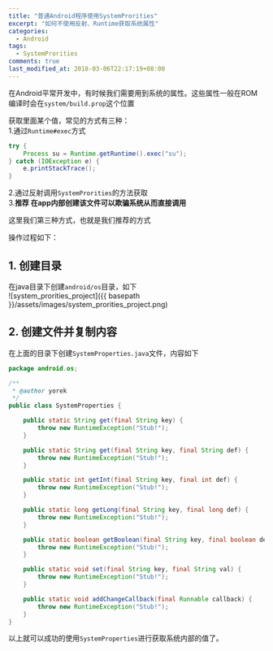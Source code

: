 ```yaml
---
title: "普通Android程序使用SystemProrities"
excerpt: "如何不使用反射、Runtime获取系统属性"
categories:
  - Android
tags:
  - SystemProrities
comments: true
last_modified_at: 2018-03-06T22:17:19+08:00
---
```


在Android平常开发中，有时候我们需要用到系统的属性。这些属性一般在ROM编译时会在`system/build.prop`这个位置


获取里面某个值，常见的方式有三种：  
1.通过`Runtime#exec`方式

```java
try {
    Process su = Runtime.getRuntime().exec("su");
} catch (IOException e) {
    e.printStackTrace();
}
```

2.通过反射调用`SystemProrities`的方法获取  
3.**推荐 在app内部创建该文件可以欺骗系统从而直接调用**

这里我们第三种方式，也就是我们推荐的方式  

操作过程如下：

## 1. 创建目录
在java目录下创建`android/os`目录，如下  
![system_prorities_project]({{ basepath }}/assets/images/system_prorities_project.png)

## 2. 创建文件并复制内容
在上面的目录下创建`SystemProperties.java`文件，内容如下

```java
package android.os;

/**
 * @author yorek
 */
public class SystemProperties {

    public static String get(final String key) {
        throw new RuntimeException("Stub!");
    }

    public static String get(final String key, final String def) {
        throw new RuntimeException("Stub!");
    }

    public static int getInt(final String key, final int def) {
        throw new RuntimeException("Stub!");
    }

    public static long getLong(final String key, final long def) {
        throw new RuntimeException("Stub!");
    }

    public static boolean getBoolean(final String key, final boolean def) {
        throw new RuntimeException("Stub!");
    }

    public static void set(final String key, final String val) {
        throw new RuntimeException("Stub!");
    }

    public static void addChangeCallback(final Runnable callback) {
        throw new RuntimeException("Stub!");
    }
}
```

以上就可以成功的使用`SystemProperties`进行获取系统内部的值了。
